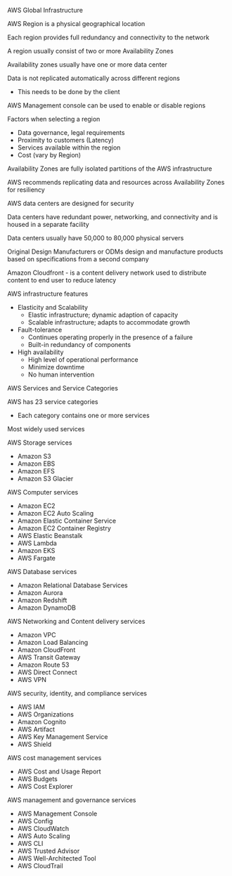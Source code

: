AWS Global Infrastructure

AWS Region is a physical geographical location

Each region provides full redundancy and connectivity to the network

A region usually consist of two or more Availability Zones

Availability zones usually have one or more data center

Data is not replicated automatically across different regions
- This needs to be done by the client

AWS Management console can be used to enable or disable regions

Factors when selecting a region
- Data governance, legal requirements
- Proximity to customers (Latency)
- Services available within the region
- Cost (vary by Region)

Availability Zones are fully isolated partitions of the AWS infrastructure 

AWS recommends replicating data and resources across Availability Zones for resiliency

AWS data centers are designed for security

Data centers have redundant power, networking, and connectivity and is housed in a separate facility

Data centers usually have 50,000 to 80,000 physical servers

Original Design Manufacturers or ODMs design and manufacture products based on specifications from a second company

Amazon Cloudfront -  is a content delivery network used to distribute content to end user to reduce latency

AWS infrastructure features
- Elasticity and Scalability
    - Elastic infrastructure; dynamic adaption of capacity
    - Scalable infrastructure; adapts to accommodate growth
- Fault-tolerance
    - Continues operating properly in the presence of a failure
    - Built-in redundancy of components
- High availability 
    - High level of operational performance
    - Minimize downtime
    - No human intervention

AWS Services and Service Categories

AWS has 23 service categories 
- Each category contains one or more services

Most widely used services

AWS Storage services
- Amazon S3
- Amazon EBS
- Amazon EFS
- Amazon S3 Glacier

AWS Computer services
- Amazon EC2 
- Amazon EC2 Auto Scaling
- Amazon Elastic Container Service
- Amazon EC2 Container Registry
- AWS Elastic Beanstalk
- AWS Lambda
- Amazon EKS
- AWS Fargate

AWS Database services
- Amazon Relational Database Services
- Amazon Aurora
- Amazon Redshift
- Amazon DynamoDB

AWS Networking and Content delivery services
- Amazon VPC
- Amazon Load Balancing 
- Amazon CloudFront
- AWS Transit Gateway
- Amazon Route 53
- AWS Direct Connect
- AWS VPN

AWS security, identity, and compliance services
- AWS IAM
- AWS Organizations
- Amazon Cognito
- AWS Artifact
- AWS Key Management Service
- AWS Shield

AWS cost management services
- AWS Cost and Usage Report
- AWS Budgets
- AWS Cost Explorer

AWS management and governance services
- AWS Management Console
- AWS Config
- AWS CloudWatch
- AWS Auto Scaling
- AWS CLI
- AWS Trusted Advisor
- AWS Well-Architected Tool
- AWS CloudTrail
